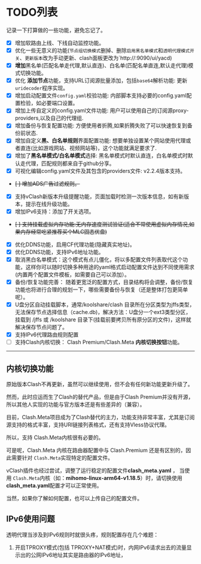# TODO列表

记录一下打算做的一些功能，避免忘记了。

- [x] 增加软路由上线、下线自动监控功能。
- [x] 优化一些无意义的功能(`节点组切换模式`删掉、删除`启用黑名单模式`和`透明代理模式开关`、`更新版本`改为手动更新、clash面板更改为`http://<lan-ip>:9090/ui/yacd)
- [x] **增加**黑名单(匹配名单走代理,默认直连)、白名单(匹配名单直连,默认走代理)模式切换功能。
- [x] 优化 **添加节点**功能，支持URL订阅源批量添加，包括`base64`解析功能: 更新`uridecoder`程序实现。
- [x] 增加启动配置文件`config.yaml`校验功能: 内部脚本支持必要的config.yaml配置检验，如必要端口设置。
- [x] 增加上传自定义的config.yaml文件功能: 用户可以使用自己的订阅源proxy-providers,以及自己的代理组.
- [x] 增加备份与恢复配置功能: 方便使用者折腾,如果折腾失败了可以快速恢复到备份前状态.
- [x] 增加自定义**黑、白名单规则**界面配置功能: 想要单独设置某个网站使用代理或者直连(比如游戏网站、视频网站等)，这个功能就满足要求了.
- [x] 增加了**黑名单模式/白名单模式**选择: 黑名单模式时默认直连，白名单模式时默认走代理，匹配规则都来自于github分享。
- [x] 可视化编辑config.yaml文件及其包含的providers文件: v2.2.4版本支持。
- ~~[ ] 增加ADS广告过滤规则。~~
- [x] 支持vClash新版本升级提醒功能，页面加载时检测一次版本信息，如有新版本，提示在线升级功能。
- [x] 增加IPv6支持：添加了开关选项。
- ~~[ ] 支持挂载虚拟内存功能:无内存速度测试验证(适合不常使用虚拟内存情况,如果内存经常吃紧推荐买个MLC固态优盘)~~
- [x] 优化DDNS功能，启用CF代理功能(隐藏真实地址)。
- [x] 优化DDNS功能，支持IPv6地址功能。
- [x] 取消黑白名单模式：这个模式有点儿僵化，将以多配置文件列表取代这个功能，这样你可以随时切换多种用途的yaml格式启动配置文件达到不同使用需求(内置两个配置文件模板，如需要自己可以添加）。
- [x] 备份/恢复功能完善： 随着更宽泛的配置方式，目录结构将会调整，备份/恢复功能也将进行合理的规划一下，哪些需要备份与恢复（还是整体打包更简单呢）。
- [x] U盘分区自动挂载脚本，通常/koolshare/clash 目录所在分区类型为jffs类型，无法保存节点选择信息（cache.db)，解决方法：U盘分一个ext3类型分区，挂载到 /jffs 或 /koolshare 目录下(挂载前要拷贝所有原分区的文件)，这样就解决保存节点问题了。
- [x] 支持IPv6代理路由规则配置
- [ ] 支持Clash内核切换： Clash Premium/Clash.Meta **内核切换按钮**功能。

---


## 内核切换功能

原始版本Clash不再更新，虽然可以继续使用，但不会有任何新功能更新升级了。

然而，此时应运而生了Clash的替代产品，但是由于Clash Premium并没有开源，所以其他人实现的功能与官方版本还是有些差异的（兼容）。

目前，Clash.Meta项目成为了Clash替代的主力，功能支持非常丰富，尤其是订阅源支持的格式丰富，支持URI链接列表格式，还有支持Vless协议代理。

所以，支持 Clash.Meta内核很有必要的。

可是呢，Clash.Meta 内核在路由器配置中与 Clash.Premium 还是有区别的，因此需要针对 `Clash.Meta`实现特定的配置文件。

vClash插件也经过尝试，调整了运行稳定的配置文件**clash_meta.yaml** ， 当使用 `Clash.Meta`内核（如：**mihomo-linux-arm64-v1.18.5**）时，请切换使用**clash_meta.yaml**配置才可以正常使用。

当然，如果你了解如何配置，也可以上传自己的配置文件。


## IPv6使用问题

透明代理当涉及到IPv6规则时就很头疼，规则配置存在几个难题：


1. 开启TPROXY模式(包括 TPROXY+NAT模式)时，内网IPv6请求出去的流量显示出的公网IPv6地址其实是路由器的IPv6地址，
